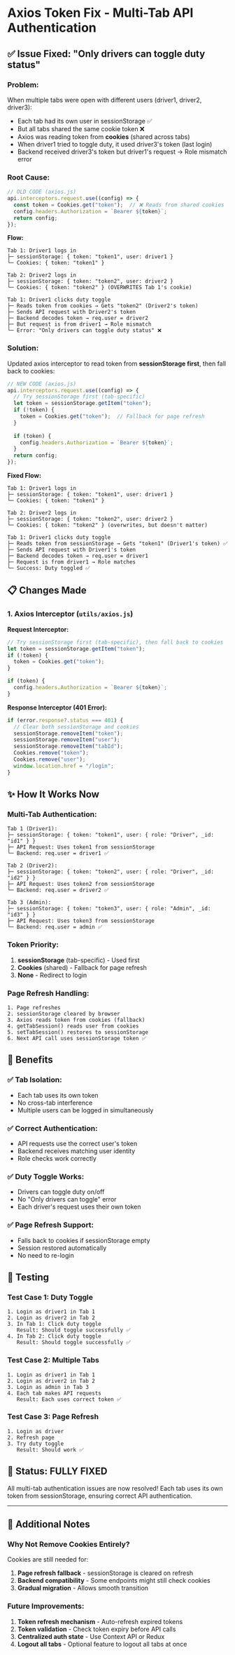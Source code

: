 # Axios Token Fix - Multi-Tab API Authentication

## ✅ Issue Fixed: "Only drivers can toggle duty status"

### **Problem:**

When multiple tabs were open with different users (driver1, driver2, driver3):
- Each tab had its own user in sessionStorage ✅
- But all tabs shared the same cookie token ❌
- Axios was reading token from **cookies** (shared across tabs)
- When driver1 tried to toggle duty, it used driver3's token (last login)
- Backend received driver3's token but driver1's request → Role mismatch error

### **Root Cause:**

```javascript
// OLD CODE (axios.js)
api.interceptors.request.use((config) => {
  const token = Cookies.get("token");  // ❌ Reads from shared cookies
  config.headers.Authorization = `Bearer ${token}`;
  return config;
});
```

**Flow:**
```
Tab 1: Driver1 logs in
├─ sessionStorage: { token: "token1", user: driver1 }
└─ Cookies: { token: "token1" }

Tab 2: Driver2 logs in
├─ sessionStorage: { token: "token2", user: driver2 }
└─ Cookies: { token: "token2" } (OVERWRITES Tab 1's cookie)

Tab 1: Driver1 clicks duty toggle
├─ Reads token from cookies → Gets "token2" (Driver2's token)
├─ Sends API request with Driver2's token
├─ Backend decodes token → req.user = driver2
├─ But request is from driver1 → Role mismatch
└─ Error: "Only drivers can toggle duty status" ❌
```

### **Solution:**

Updated axios interceptor to read token from **sessionStorage first**, then fall back to cookies:

```javascript
// NEW CODE (axios.js)
api.interceptors.request.use((config) => {
  // Try sessionStorage first (tab-specific)
  let token = sessionStorage.getItem("token");
  if (!token) {
    token = Cookies.get("token");  // Fallback for page refresh
  }
  
  if (token) {
    config.headers.Authorization = `Bearer ${token}`;
  }
  return config;
});
```

**Fixed Flow:**
```
Tab 1: Driver1 logs in
├─ sessionStorage: { token: "token1", user: driver1 }
└─ Cookies: { token: "token1" }

Tab 2: Driver2 logs in
├─ sessionStorage: { token: "token2", user: driver2 }
└─ Cookies: { token: "token2" } (overwrites, but doesn't matter)

Tab 1: Driver1 clicks duty toggle
├─ Reads token from sessionStorage → Gets "token1" (Driver1's token) ✅
├─ Sends API request with Driver1's token
├─ Backend decodes token → req.user = driver1
├─ Request is from driver1 → Role matches
└─ Success: Duty toggled ✅
```

## 📋 Changes Made

### **1. Axios Interceptor (`utils/axios.js`)**

**Request Interceptor:**
```javascript
// Try sessionStorage first (tab-specific), then fall back to cookies
let token = sessionStorage.getItem("token");
if (!token) {
  token = Cookies.get("token");
}

if (token) {
  config.headers.Authorization = `Bearer ${token}`;
}
```

**Response Interceptor (401 Error):**
```javascript
if (error.response?.status === 401) {
  // Clear both sessionStorage and cookies
  sessionStorage.removeItem("token");
  sessionStorage.removeItem("user");
  sessionStorage.removeItem("tabId");
  Cookies.remove("token");
  Cookies.remove("user");
  window.location.href = "/login";
}
```

## ✨ How It Works Now

### **Multi-Tab Authentication:**

```
Tab 1 (Driver1):
├─ sessionStorage: { token: "token1", user: { role: "Driver", _id: "id1" } }
├─ API Request: Uses token1 from sessionStorage
└─ Backend: req.user = driver1 ✅

Tab 2 (Driver2):
├─ sessionStorage: { token: "token2", user: { role: "Driver", _id: "id2" } }
├─ API Request: Uses token2 from sessionStorage
└─ Backend: req.user = driver2 ✅

Tab 3 (Admin):
├─ sessionStorage: { token: "token3", user: { role: "Admin", _id: "id3" } }
├─ API Request: Uses token3 from sessionStorage
└─ Backend: req.user = admin ✅
```

### **Token Priority:**

1. **sessionStorage** (tab-specific) - Used first
2. **Cookies** (shared) - Fallback for page refresh
3. **None** - Redirect to login

### **Page Refresh Handling:**

```
1. Page refreshes
2. sessionStorage cleared by browser
3. Axios reads token from cookies (fallback)
4. getTabSession() reads user from cookies
5. setTabSession() restores to sessionStorage
6. Next API call uses sessionStorage token ✅
```

## 🎯 Benefits

### **✅ Tab Isolation:**
- Each tab uses its own token
- No cross-tab interference
- Multiple users can be logged in simultaneously

### **✅ Correct Authentication:**
- API requests use the correct user's token
- Backend receives matching user identity
- Role checks work correctly

### **✅ Duty Toggle Works:**
- Drivers can toggle duty on/off
- No "Only drivers can toggle" error
- Each driver's request uses their own token

### **✅ Page Refresh Support:**
- Falls back to cookies if sessionStorage empty
- Session restored automatically
- No need to re-login

## 🧪 Testing

### **Test Case 1: Duty Toggle**
```
1. Login as driver1 in Tab 1
2. Login as driver2 in Tab 2
3. In Tab 1: Click duty toggle
   Result: Should toggle successfully ✅
4. In Tab 2: Click duty toggle
   Result: Should toggle successfully ✅
```

### **Test Case 2: Multiple Tabs**
```
1. Login as driver1 in Tab 1
2. Login as driver2 in Tab 2
3. Login as admin in Tab 3
4. Each tab makes API requests
   Result: Each uses correct token ✅
```

### **Test Case 3: Page Refresh**
```
1. Login as driver
2. Refresh page
3. Try duty toggle
   Result: Should work ✅
```

## 🎉 Status: FULLY FIXED

All multi-tab authentication issues are now resolved! Each tab uses its own token from sessionStorage, ensuring correct API authentication.

---

## 📝 Additional Notes

### **Why Not Remove Cookies Entirely?**

Cookies are still needed for:
1. **Page refresh fallback** - sessionStorage is cleared on refresh
2. **Backend compatibility** - Some endpoints might still check cookies
3. **Gradual migration** - Allows smooth transition

### **Future Improvements:**

1. **Token refresh mechanism** - Auto-refresh expired tokens
2. **Token validation** - Check token expiry before API calls
3. **Centralized auth state** - Use Context API or Redux
4. **Logout all tabs** - Optional feature to logout all tabs at once
